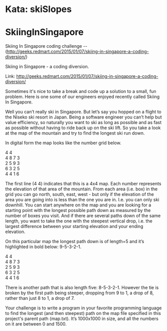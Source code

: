 # Kata: skiSlopes

# SkiingInSingapore
Skiing In Singapore coding challenge -- (http://geeks.redmart.com/2015/01/07/skiing-in-singapore-a-coding-diversion/)

Skiing in Singapore - a coding diversion.

Link: http://geeks.redmart.com/2015/01/07/skiing-in-singapore-a-coding-diversion/

Sometimes it's nice to take a break and code up a solution to a small, fun problem. Here is one some of our engineers enjoyed recently called Skiing In Singapore.

Well you can’t really ski in Singapore. But let’s say you hopped on a flight to the Niseko ski resort in Japan. Being a software engineer you can’t help but value efficiency, so naturally you want to ski as long as possible and as fast as possible without having to ride back up on the ski lift. So you take a look at the map of the mountain and try to find the longest ski run down.

In digital form the map looks like the number grid below.

4 4   
4 8 7 3   
2 5 9 3   
6 3 2 5   
4 4 1 6  

The first line (4 4) indicates that this is a 4x4 map. Each number represents the elevation of that area of the mountain. From each area (i.e. box) in the grid you can go north, south, east, west - but only if the elevation of the area you are going into is less than the one you are in. I.e. you can only ski downhill. You can start anywhere on the map and you are looking for a starting point with the longest possible path down as measured by the number of boxes you visit. And if there are several paths down of the same length, you want to take the one with the steepest vertical drop, i.e. the largest difference between your starting elevation and your ending elevation.

On this particular map the longest path down is of length=5 and it’s highlighted in bold below: 9-5-3-2-1.

4 4   
4 8 7 3  
2 5 9 3  
6 3 2 5  
4 4 1 6  

There is another path that is also length five: 8-5-3-2-1. However the tie is broken by the first path being steeper, dropping from 9 to 1, a drop of 8, rather than just 8 to 1, a drop of 7.

Your challenge is to write a program in your favorite programming language to find the longest (and then steepest) path on the map file specified in this project's parent path (map.txt). It’s 1000x1000 in size, and all the numbers on it are between 0 and 1500.
